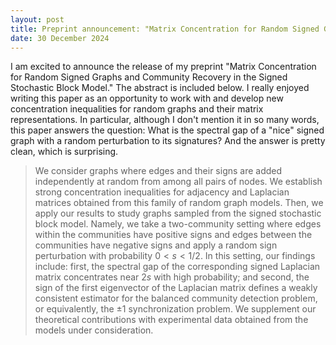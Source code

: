 ```yaml
---
layout: post
title: Preprint announcement: "Matrix Concentration for Random Signed Graphs and Community Recovery in the Signed Stochastic Block Model"
date: 30 December 2024
---
```


I am excited to announce the release of my preprint "Matrix Concentration for Random Signed Graphs and Community Recovery in the Signed Stochastic Block Model." The abstract is included below. I really enjoyed writing this paper as an opportunity to work with and develop new concentration inequalities for random graphs and their matrix representations. In particular, although I don't mention it in so many words, this paper answers the question: What is the spectral gap of a "nice" signed graph with a random perturbation to its signatures? And the answer is pretty clean, which is surprising. 

> We consider graphs where edges and their signs are added independently at random from among all pairs of nodes. We establish strong concentration inequalities for adjacency and Laplacian matrices obtained from this family of random graph models. Then, we apply our results to study graphs sampled from the signed stochastic block model. Namely, we take a two-community setting where edges within the communities have positive signs and edges between the communities have negative signs and apply a random sign perturbation with probability $0< s <1/2$. In this setting, our findings include: first, the spectral gap of the corresponding signed Laplacian matrix concentrates near $2s$ with high probability; and second, the sign of the first eigenvector of the Laplacian matrix defines a weakly consistent estimator for the balanced community detection problem, or equivalently, the $\pm 1$ synchronization problem. We supplement our theoretical contributions with experimental data obtained from the models under consideration.
